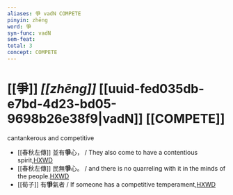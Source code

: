 ```yaml
---
aliases: 爭 vadN COMPETE
pinyin: zhēng
word: 爭
syn-func: vadN
sem-feat: 
total: 3
concept: COMPETE 
---
```

# [[爭]] *[[zhēng]]*  [[uuid-fed035db-e7bd-4d23-bd05-9698b26e38f9|vadN]] [[COMPETE]]
cantankerous and competitive
 - [[春秋左傳]] 並有**爭**心， / They also come to have a contentious spirit,[HXWD](https://hxwd.org/textview.html?location=KR1e0001_tls_010-162a.35)
 - [[春秋左傳]] 民無**爭**心。 / and there is no quarreling with it in the minds of the people.[HXWD](https://hxwd.org/textview.html?location=KR1e0001_tls_010-494a.30)
 - [[荀子]] 有**爭**氣者 / If someone has a competitive temperament,[HXWD](https://hxwd.org/textview.html?location=KR3a0002_tls_001-13a.8)